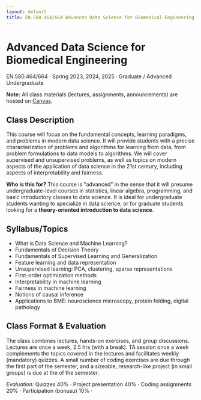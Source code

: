 ```yaml
---
layout: default
title: EN.580.464/664 Advanced Data Science for Biomedical Engineering
---
```


<h1 class="mt-2 mb-1">Advanced Data Science for Biomedical Engineering</h1>
<p class="text-muted mb-4">EN.580.464/664 · Spring 2023, 2024, 2025 · Graduate / Advanced Undergraduate</p>

<div class="alert alert-info mb-4" role="alert">
  <strong>Note:</strong> All class materials (lectures, assignments, announcements) are hosted on 
  <a href="https://canvas.jhu.edu/" target="_blank" rel="noopener">Canvas</a>.
</div>


<div class="bg-white shadow-sm rounded-xl p-3 mb-4">
  <h2 class="h4">Class Description</h2>
  <p class="mb-2">
    This course will focus on the fundamental concepts, learning paradigms, and problems in modern data science. It will provide students with a precise characterization of problems and algorithms for learning from data, from problem formulations to data models to algorithms. We will cover supervised and unsupervised problems, as well as topics on modern aspects of the application of data science in the 21st century, including aspects of interpretability and fairness. 
  </p>
  <p class="mb-0">
    <strong>Who is this for?</strong> This course is "advanced" in the sense that it will presume undergraduate-level courses in statistics, linear algebra, programming, and basic introductory classes to data science. It is ideal for undergraduate students wanting to specialize in data science, or for graduate students looking for a <strong>theory-oriented introduction to data science</strong>.
  </p>
</div>

<div class="bg-white shadow-sm rounded-xl p-3 mb-4">
  <h2 class="h4">Syllabus/Topics</h2>
  <ul class="mb-0">
    <li>What is Data Science and Machine Learning?</li>
    <li>Fundamentals of Decision Theory</li>
    <li>Fundamentals of Supervised Learning and Generalization</li>
    <li>Feature learning and data representation</li>
    <li>Unsupervised learning: PCA, clustering, sparse representations</li>
    <li>First-order optimization methods</li>
    <li>Interpretability in machine learning</li>
    <li>Fairness in machine learning</li>
    <li>Notions of causal inference</li>
    <li>Applications to BME: neuroscience microscopy, protein folding, digital pathology</li>
  </ul>
</div>

<div class="bg-white shadow-sm rounded-xl p-3 mb-4">
  <h2 class="h4">Class Format & Evaluation</h2>
  <p>
    The class combines lectures, hands-on exercises, and group discussions. Lectures are once a week, 2.5 hrs (with a break). TA session once a week complements the topics covered in the lectures and facilitates weekly (mandatory) quizzes. A small number of coding exercises are due through the first part of the semester, and a sizeable, research-like project (in small groups) is due at the of the semester.
  </p>
  <p class="mb-0"><em>Evaluation:</em> Quizzes 40% · Project presentation 40% · Coding assignments 20% · Participation (bonusu) 10% ·</p>
</div>
